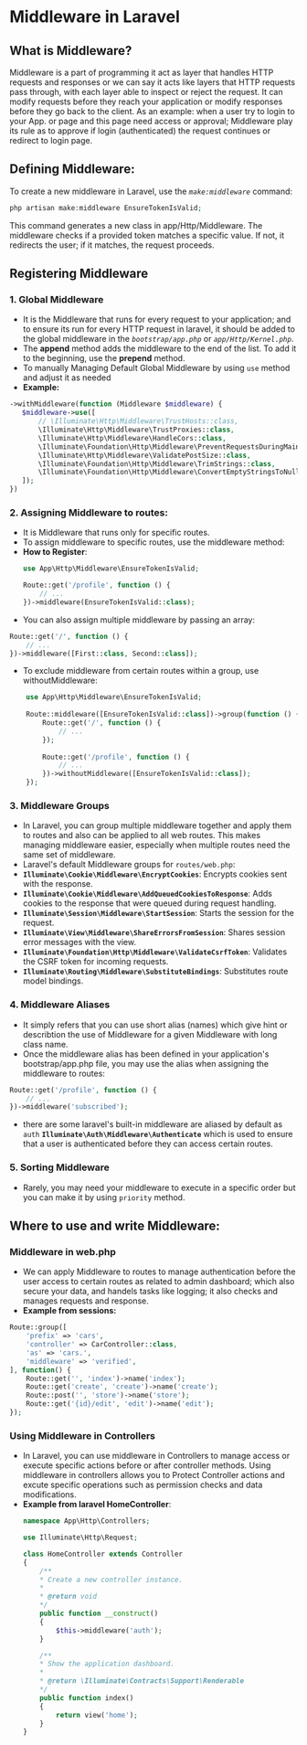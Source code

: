 # Middleware in Laravel

## What is Middleware?

Middleware is a part of programming it act as layer that handles HTTP requests and responses or we can say it acts like layers that HTTP requests pass through, with each layer able to inspect or reject the request. It can modify requests before they reach your application or modify responses before they go back to the client.
As an example:
when a user try to login to your App. or page and this page need access or approval; Middleware play its rule as to approve if login (authenticated) the request continues or redirect to login page.

## Defining Middleware:

To create a new middleware in Laravel, use the *`make:middleware`* command:
```php 
php artisan make:middleware EnsureTokenIsValid;
```
This command generates a new class in app/Http/Middleware. The middleware checks if a provided token matches a specific value. If not, it redirects the user; if it matches, the request proceeds.

## Registering Middleware

### 1. Global Middleware

- It is the Middleware that runs for every request to your application; and to ensure its run for every HTTP request in laravel, it should be added to the global middleware in the *`bootstrap/app.php`* or *`app/Http/Kernel.php`*.
- The **append** method adds the middleware to the end of the list. To add it to the beginning, use the **prepend** method.
 - To manually Managing Default Global Middleware by using `use` method and adjust it as needed 
 - **Example:**
 ```php
->withMiddleware(function (Middleware $middleware) {
    $middleware->use([
        // \Illuminate\Http\Middleware\TrustHosts::class,
        \Illuminate\Http\Middleware\TrustProxies::class,
        \Illuminate\Http\Middleware\HandleCors::class,
        \Illuminate\Foundation\Http\Middleware\PreventRequestsDuringMaintenance::class,
        \Illuminate\Http\Middleware\ValidatePostSize::class,
        \Illuminate\Foundation\Http\Middleware\TrimStrings::class,
        \Illuminate\Foundation\Http\Middleware\ConvertEmptyStringsToNull::class,
    ]);
})
```
### 2. Assigning Middleware to routes:

- It is Middleware that runs only for specific routes.
- To assign middleware to specific routes, use the middleware method:
- **How to Register**:
    ```php
    use App\Http\Middleware\EnsureTokenIsValid;

    Route::get('/profile', function () {
        // ...
    })->middleware(EnsureTokenIsValid::class);

    ```
- You can also assign multiple middleware by passing an array:
```php
Route::get('/', function () {
    // ...
})->middleware([First::class, Second::class]);
```
- To exclude middleware from certain routes within a group, use withoutMiddleware:
```php
    use App\Http\Middleware\EnsureTokenIsValid;
    
    Route::middleware([EnsureTokenIsValid::class])->group(function () {
        Route::get('/', function () {
            // ...
        });
    
        Route::get('/profile', function () {
            // ...
        })->withoutMiddleware([EnsureTokenIsValid::class]);
    });
```

### 3. Middleware Groups

- In Laravel, you can group multiple middleware together and apply them to routes and also can be applied to all web routes. This makes managing middleware easier, especially when multiple routes need the same set of middleware.
- Laravel's default Middleware groups for `routes/web.php`:
- **`Illuminate\Cookie\Middleware\EncryptCookies`**: Encrypts cookies sent with the response.
- **`Illuminate\Cookie\Middleware\AddQueuedCookiesToResponse`**: Adds cookies to the response that were queued during request handling.
- **`Illuminate\Session\Middleware\StartSession`**: Starts the session for the request.
- **`Illuminate\View\Middleware\ShareErrorsFromSession`**: Shares session error messages with the view.
- **`Illuminate\Foundation\Http\Middleware\ValidateCsrfToken`**: Validates the CSRF token for incoming requests.
- **`Illuminate\Routing\Middleware\SubstituteBindings`**: Substitutes route model bindings.

### 4. Middleware Aliases
- It simply refers that you can use short alias (names) which give hint or describtion the use of Middleware for a given Middleware with long class name.
- Once the middleware alias has been defined in your application's bootstrap/app.php file, you may use the alias when assigning the middleware to routes:
```php
Route::get('/profile', function () {
    // ...
})->middleware('subscribed');
```
- there are some laravel's built-in middleware are aliased by default as `auth`	**`Illuminate\Auth\Middleware\Authenticate`**
which is used to ensure that a user is authenticated before they can access certain routes.

### 5. Sorting Middleware
- Rarely, you may need your middleware to execute in a specific order but you can make it by using `priority` method.

## Where to use and write Middleware:
### Middleware in web.php
- We can apply Middleware to routes to manage authentication before the user access to certain routes as related to admin dashboard; which also secure your data, and handels tasks like logging; it also checks and manages requests and response.
- **Example from sessions:**
```php
Route::group([
    'prefix' => 'cars',
    'controller' => CarController::class,
    'as' => 'cars.',
    'middleware' => 'verified',
], function() {
    Route::get('', 'index')->name('index');
    Route::get('create', 'create')->name('create');
    Route::post('', 'store')->name('store');
    Route::get('{id}/edit', 'edit')->name('edit');
});
```
### Using Middleware in Controllers 

- In Laravel, you can use middleware in Controllers to manage access or execute specific actions before or after controller methods. Using middleware in controllers allows you to Protect Controller actions and excute specific operations such as permission checks and data modifications.
- **Example from laravel HomeController**:
    ```php
    namespace App\Http\Controllers;

    use Illuminate\Http\Request;

    class HomeController extends Controller
    {
        /**
        * Create a new controller instance.
        *
        * @return void
        */
        public function __construct()
        {
            $this->middleware('auth');
        }

        /**
        * Show the application dashboard.
        *
        * @return \Illuminate\Contracts\Support\Renderable
        */
        public function index()
        {
            return view('home');
        }
    }

